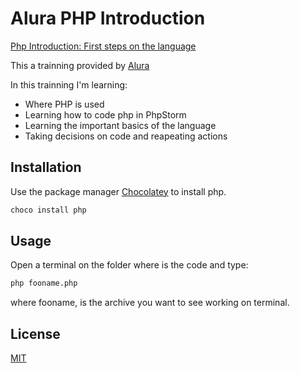 # Alura PHP Introduction
[Php Introduction: First steps on the language](https://cursos.alura.com.br/course/php-primeiros-passos)

This a trainning provided by [Alura](https://cursos.alura.com.br)

In this trainning I'm learning:
- Where PHP is used
- Learning how to code php in PhpStorm
- Learning the important basics of the language
- Taking decisions on code and reapeating actions

## Installation

Use the package manager [Chocolatey](https://chocolatey.org/) to install php.

```bash
choco install php
```

## Usage
Open a terminal on the folder where is the code and type:

```bash
php fooname.php
```

where fooname, is the archive you want to see working on terminal.

## License
[MIT](https://choosealicense.com/licenses/mit/)
